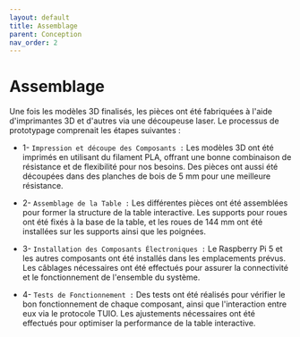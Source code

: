 ```yaml
---
layout: default
title: Assemblage
parent: Conception
nav_order: 2
---
```


# Assemblage

Une fois les modèles 3D finalisés, les pièces ont été fabriquées à l'aide d'imprimantes 3D et d'autres via une découpeuse laser. Le processus de prototypage comprenait les étapes suivantes :

- 1- ```Impression et découpe des Composants :``` Les modèles 3D ont été imprimés en utilisant du filament PLA, offrant une bonne combinaison de résistance et de flexibilité pour nos besoins. Des pièces ont aussi été découpées dans des planches de bois de 5 mm pour une meilleure résistance.

- 2- ```Assemblage de la Table :``` Les différentes pièces ont été assemblées pour former la structure de la table interactive. Les supports pour roues ont été fixés à la base de la table, et les roues de 144 mm ont été installées sur les supports ainsi que les poignées.

- 3- ```Installation des Composants Électroniques :``` Le Raspberry Pi 5 et les autres composants ont été installés dans les emplacements prévus. Les câblages nécessaires ont été effectués pour assurer la connectivité et le fonctionnement de l'ensemble du système.

- 4- ```Tests de Fonctionnement :``` Des tests ont été réalisés pour vérifier le bon fonctionnement de chaque composant, ainsi que l'interaction entre eux via le protocole TUIO. Les ajustements nécessaires ont été effectués pour optimiser la performance de la table interactive.